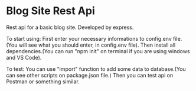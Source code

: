 # Blog Site Rest Api
Rest api for a basic blog site. Developed by express.

To start using: First enter your necessary informations to config.env file. (You will see what you should enter, in config.env file). Then install all dependencies.(You can run "npm init" on terminal if you are using windows and VS Code).

To test: You can use "import" function to add some data to database.(You can see other scripts on package.json file.) Then you can test api on  Postman or something similar.
